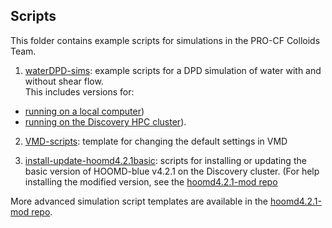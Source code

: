 ## Scripts

This folder contains example scripts for simulations in the PRO-CF Colloids Team.

1. [waterDPD-sims](/scripts/waterDPD-sims): example scripts for a DPD simulation of water with and without shear flow. <br>
This includes versions for:
* [running on a local computer](/scripts/waterDPD-sims/local-computer))
* [running on the Discovery HPC cluster](/scripts/waterDPD-sims/hpc)).

2. [VMD-scripts](/scripts/VMD-scripts): template for changing the default settings in VMD

3. [install-update-hoomd4.2.1basic](/scripts/install-update-hoomd4.2.1basic): scripts for installing or updating the basic version of HOOMD-blue v4.2.1 on the Discovery cluster. (For help installing the modified version, see the [hoomd4.2.1-mod repo](https://github.com/procf/hoomd4.2.1-mod/tree/main)


More advanced simulation script templates are available in the [hoomd4.2.1-mod repo](https://github.com/procf/hoomd4.2.1-mod/tree/main).

